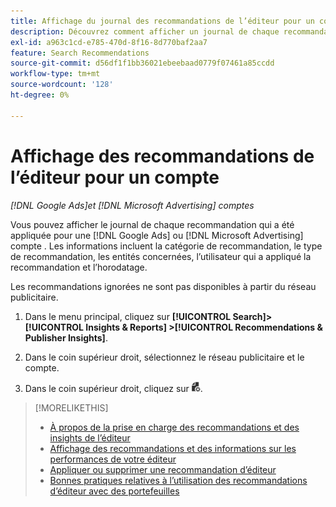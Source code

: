 ```yaml
---
title: Affichage du journal des recommandations de l’éditeur pour un compte
description: Découvrez comment afficher un journal de chaque recommandation qui a été appliquée pour une [!DNL Google Ads] ou [!DNL Microsoft Advertising] compte .
exl-id: a963c1cd-e785-470d-8f16-8d770baf2aa7
feature: Search Recommendations
source-git-commit: d56df1f1bb36021ebeebaad0779f07461a85ccdd
workflow-type: tm+mt
source-wordcount: '128'
ht-degree: 0%

---
```


# Affichage des recommandations de l’éditeur pour un compte

*[!DNL Google Ads]et [!DNL Microsoft Advertising] comptes*

Vous pouvez afficher le journal de chaque recommandation qui a été appliquée pour une [!DNL Google Ads] ou [!DNL Microsoft Advertising] compte . Les informations incluent la catégorie de recommandation, le type de recommandation, les entités concernées, l’utilisateur qui a appliqué la recommandation et l’horodatage.

Les recommandations ignorées ne sont pas disponibles à partir du réseau publicitaire.

1. Dans le menu principal, cliquez sur **[!UICONTROL Search]> [!UICONTROL Insights & Reports] >[!UICONTROL Recommendations & Publisher Insights]**.

1. Dans le coin supérieur droit, sélectionnez le réseau publicitaire et le compte.

1. Dans le coin supérieur droit, cliquez sur ![Journaux des recommandations](/help/search-social-commerce/assets/recommendations-log-view.png "Journaux des recommandations").

>[!MORELIKETHIS]
>
>* [À propos de la prise en charge des recommandations et des insights de l’éditeur](recommendation-support.md)
>* [Affichage des recommandations et des informations sur les performances de votre éditeur](recommendation-view.md)
>* [Appliquer ou supprimer une recommandation d’éditeur](recommendation-apply-dismiss.md)
>* [Bonnes pratiques relatives à l’utilisation des recommandations d’éditeur avec des portefeuilles](recommendation-best-practices.md)

